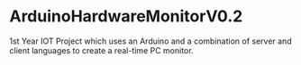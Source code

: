 # ArduinoHardwareMonitorV0.2
1st Year IOT Project which uses an Arduino and a combination of server and client languages to create a real-time PC monitor.
